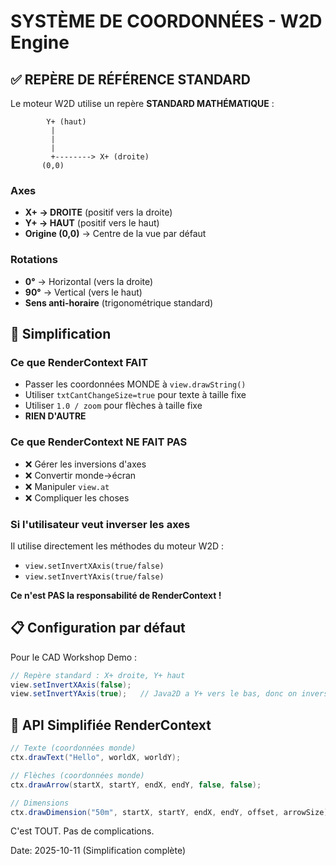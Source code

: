 # SYSTÈME DE COORDONNÉES - W2D Engine

## ✅ REPÈRE DE RÉFÉRENCE STANDARD

Le moteur W2D utilise un repère **STANDARD MATHÉMATIQUE** :

```
        Y+ (haut)
         |
         |
         |
         +--------> X+ (droite)
       (0,0)
```

### Axes
- **X+ → DROITE** (positif vers la droite)
- **Y+ → HAUT** (positif vers le haut)
- **Origine (0,0)** → Centre de la vue par défaut

### Rotations
- **0°** → Horizontal (vers la droite)
- **90°** → Vertical (vers le haut)
- **Sens anti-horaire** (trigonométrique standard)

## 🎯 Simplification

### Ce que RenderContext FAIT
- Passer les coordonnées MONDE à `view.drawString()`
- Utiliser `txtCantChangeSize=true` pour texte à taille fixe
- Utiliser `1.0 / zoom` pour flèches à taille fixe
- **RIEN D'AUTRE**

### Ce que RenderContext NE FAIT PAS
- ❌ Gérer les inversions d'axes
- ❌ Convertir monde→écran
- ❌ Manipuler `view.at`
- ❌ Compliquer les choses

### Si l'utilisateur veut inverser les axes
Il utilise directement les méthodes du moteur W2D :
- `view.setInvertXAxis(true/false)`
- `view.setInvertYAxis(true/false)`

**Ce n'est PAS la responsabilité de RenderContext !**

## 📋 Configuration par défaut

Pour le CAD Workshop Demo :
```java
// Repère standard : X+ droite, Y+ haut
view.setInvertXAxis(false);
view.setInvertYAxis(true);   // Java2D a Y+ vers le bas, donc on inverse
```

## 🔧 API Simplifiée RenderContext

```java
// Texte (coordonnées monde)
ctx.drawText("Hello", worldX, worldY);

// Flèches (coordonnées monde)
ctx.drawArrow(startX, startY, endX, endY, false, false);

// Dimensions
ctx.drawDimension("50m", startX, startY, endX, endY, offset, arrowSize);
```

C'est TOUT. Pas de complications.

Date: 2025-10-11 (Simplification complète)
